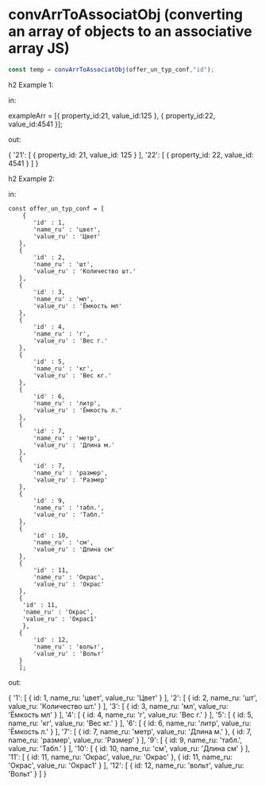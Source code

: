 # convArrToAssociatObj  (converting an array of objects to an associative array JS)
```js
const temp = convArrToAssociatObj(offer_un_typ_conf,"id");
```

h2 Example 1:

in:

exampleArr = [{
    property_id:21,
    value_id:125
    }, {
    property_id:22,
    value_id:4541
    }];

out:  

{
  '21': [ { property_id: 21, value_id: 125 } ],
  '22': [ { property_id: 22, value_id: 4541 } ]
}


h2 Example 2:

in:

    const offer_un_typ_conf = [
        {
           'id' : 1,
           'name_ru' : 'цвет',
           'value_ru' : 'Цвет'
       },
       {
           'id' : 2,
           'name_ru' : 'шт',
           'value_ru' : 'Количество шт.'
       },
       {
           'id' : 3,
           'name_ru' : 'мл',
           'value_ru' : 'Ёмкость мл'
       },
       {
           'id' : 4,
           'name_ru' : 'г',
           'value_ru' : 'Вес г.'
       },
       {
           'id' : 5,
           'name_ru' : 'кг',
           'value_ru' : 'Вес кг.'
       },
       {
           'id' : 6,
           'name_ru' : 'литр',
           'value_ru' : 'Ёмкость л.'
       },
       {
           'id' : 7,
           'name_ru' : 'метр',
           'value_ru' : 'Длина м.'
       },
       {
           'id' : 7,
           'name_ru' : 'размер',
           'value_ru' : 'Размер'
       },
       {
           'id' : 9,
           'name_ru' : 'табл.',
           'value_ru' : 'Табл.'
       },
       {
           'id' : 10,
           'name_ru' : 'см',
           'value_ru' : 'Длина см'
       },
       {
           'id' : 11,
           'name_ru' : 'Окрас',
           'value_ru' : 'Окрас'
       },
       {
        'id' : 11,
        'name_ru' : 'Окрас',
        'value_ru' : 'Окрас1'
        },
       {
           'id' : 12,
           'name_ru' : 'вольт',
           'value_ru' : 'Вольт'
       }
       ];


out:

{
   '1': [ { id: 1, name_ru: 'цвет', value_ru: 'Цвет' } ],
  '2': [ { id: 2, name_ru: 'шт', value_ru: 'Количество шт.' } ],
  '3': [ { id: 3, name_ru: 'мл', value_ru: 'Ёмкость мл' } ],
  '4': [ { id: 4, name_ru: 'г', value_ru: 'Вес г.' } ],
  '5': [ { id: 5, name_ru: 'кг', value_ru: 'Вес кг.' } ],
  '6': [ { id: 6, name_ru: 'литр', value_ru: 'Ёмкость л.' } ],
  '7': [
    { id: 7, name_ru: 'метр', value_ru: 'Длина м.' },
    { id: 7, name_ru: 'размер', value_ru: 'Размер' }
  ],
  '9': [ { id: 9, name_ru: 'табл.', value_ru: 'Табл.' } ],
  '10': [ { id: 10, name_ru: 'см', value_ru: 'Длина см' } ],
  '11': [
    { id: 11, name_ru: 'Окрас', value_ru: 'Окрас' },
    { id: 11, name_ru: 'Окрас', value_ru: 'Окрас1' }
  ],
  '12': [ { id: 12, name_ru: 'вольт', value_ru: 'Вольт' } ]
}
